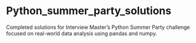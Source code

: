 # Python_summer_party_solutions
Completed solutions for Interview Master’s Python Summer Party challenge focused on real-world data analysis using pandas and numpy.
